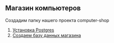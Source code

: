 ## Магазин компьютеров
Создадим папку нашего проекта computer-shop
1. [Установка Postgres](./doc/install_db.md)
2. [Создаем базу данных магазина](./doc/create_db.md)